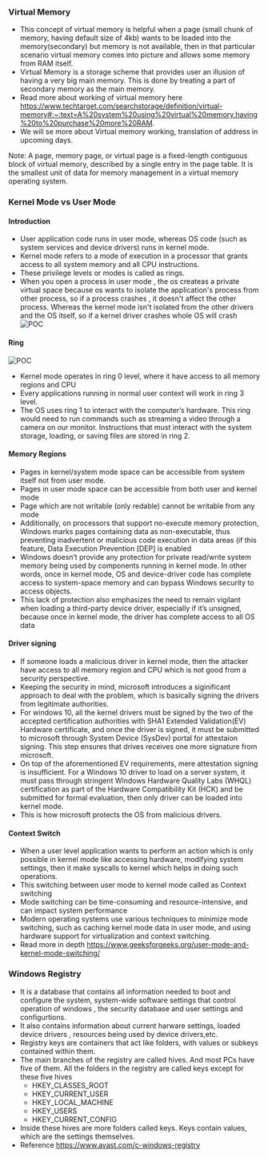 ### Virtual Memory
- This concept of virtual memory is helpful when a page (small chunk of memory, having default size of 4kb) wants to be loaded into the memory(secondary) but memory is not available, then in that particular scenario virtual memory comes into picture and allows some memory from RAM itself.
- Virtual Memory is a storage scheme that provides user an illusion of having a very big main memory. This is done by treating a part of secondary memory as the main memory.
- Read more about working of virtual memory here https://www.techtarget.com/searchstorage/definition/virtual-memory#:~:text=A%20system%20using%20virtual%20memory,having%20to%20purchase%20more%20RAM.
- We will se more about Virtual memory working, translation of address in upcoming days.

Note: A page, memory page, or virtual page is a fixed-length contiguous block of virtual memory, described by a single entry in the page table. It is the smallest unit of data for memory management in a virtual memory operating system.

  ### Kernel Mode vs User Mode

  #### Introduction
  - User application code runs in user mode, whereas OS code (such as system services and device drivers) runs in kernel mode.
  - Kernel mode refers to a mode of execution in a processor that grants access to all system memory and all CPU instructions.
  - These privilege levels or modes is called as rings.
  - When you open a process in user mode , the os createas a private virtual space because os wants to isolate the application's process from other process, so if a process crashes , it doesn't affect the other process.
    Whereas the kernel mode isn't isolated from the other drivers and the OS itself, so if a kernel driver crashes whole OS will crash
![POC](https://github.com/SecTheBit/Windows-Internals/assets/46895441/eaecc6a4-4e44-445a-ae64-71cf4b142413)

#### Ring
![POC](https://github.com/SecTheBit/Windows-Internals/assets/46895441/73575372-a6c6-4a3e-bb47-dfa6d71c6993)
- Kernel mode operates in ring 0 level, where it have access to all memory regions and CPU
- Every applications running in normal user context will work in ring 3 level.
- The OS uses ring 1 to interact with the computer’s hardware. This ring would need to run commands such as streaming a video through a camera on our monitor. Instructions that must interact with the system storage, loading, or saving files are stored in ring 2.

#### Memory Regions
- Pages in kernel/system mode space can be accessible from system itself not from user mode.
- Pages in user mode space can be accessible from both user and kernel mode
- Page which are not writable (only redable) cannot be writable from any mode
- Additionally, on processors that support no-execute memory protection, Windows marks pages containing data as non-executable, thus preventing inadvertent or malicious code execution in data 
  areas (if this feature, Data Execution Prevention [DEP] is enabled
- Windows doesn’t provide any protection for private read/write system memory being used by components running in kernel mode. In other words, once in kernel mode, OS and device-driver code 
  has complete access to system-space memory and can bypass Windows security to access objects.
- This lack of protection also emphasizes the need to remain vigilant when loading a third-party device driver, especially if it’s unsigned, because once in kernel mode, the driver has 
  complete access to all OS data

#### Driver signing
- If someone loads a malicious driver in kernel mode, then the attacker have access to all memory region and CPU which is not good from a security perspective.
- Keeping the security in mind, microsoft introduces a siginificant approach to deal with the problem, which is basically signing the drivers from legitimate authorities.
- For windows 10, all the kernel drivers must be signed by the two of the accepted certification authorities with SHA1 Extended Validation(EV) Hardware certificate, and once the driver is signed, it must be submitted to microsoft through System Device (SysDev) portal for attestaion signing. This step ensures that drives receives one more signature from microsoft.
- On top of the aforementioned EV requirements, mere attestation signing is insufficient. For a Windows 10 driver to load on a server system, it must pass through stringent Windows Hardware Quality Labs (WHQL) certification as part of the Hardware Compatibility Kit (HCK) and be submitted for formal evaluation, then only driver can be loaded into kernel mode.
- This is how microsoft protects the OS from malicious drivers.

#### Context Switch
- When a user level application wants to perform an action which is only possible in kernel mode like accessing hardware, modifying system settings, then it make syscalls to kernel which helps in doing such operations. 
- This switching between user mode to kernel mode called as Context switching
- Mode switching can be time-consuming and resource-intensive, and can impact system performance
- Modern operating systems use various techniques to minimize mode switching, such as caching kernel mode data in user mode, and using hardware support for virtualization and context 
  switching.
- Read more in depth https://www.geeksforgeeks.org/user-mode-and-kernel-mode-switching/

### Windows Registry
- It is a database that contains all information needed to boot and configure the system, system-wide software settings that control operation of windows , the security database and user settings and configurtions.
- It also contains information about current harware settings, loaded device drivers , resources being used by device drivers,etc.
- Registry keys are containers that act like folders, with values or subkeys contained within them.
- The main branches of the registry are called hives. And most PCs have five of them. All the folders in the registry are called keys except for these five hives
  - HKEY_CLASSES_ROOT
  - HKEY_CURRENT_USER
  - HKEY_LOCAL_MACHINE
  - HKEY_USERS
  - HKEY_CURRENT_CONFIG
- Inside these hives are more folders called keys. Keys contain values, which are the settings themselves.
- Reference https://www.avast.com/c-windows-registry

 
